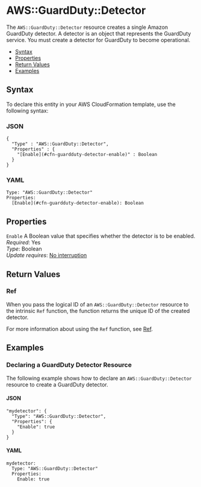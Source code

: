 # AWS::GuardDuty::Detector<a name="aws-resource-guardduty-detector"></a>

The `AWS::GuardDuty::Detector` resource creates a single Amazon GuardDuty detector\. A detector is an object that represents the GuardDuty service\. You must create a detector for GuardDuty to become operational\. 


+ [Syntax](#aws-resource-guardduty-detector-syntax)
+ [Properties](#aws-resource-guardduty-detector-properties)
+ [Return Values](#aws-resource-guardduty-detector-returnvalues)
+ [Examples](#aws-resource-guardduty-detector-examples)

## Syntax<a name="aws-resource-guardduty-detector-syntax"></a>

To declare this entity in your AWS CloudFormation template, use the following syntax:

### JSON<a name="aws-resource-guardduty-detector-syntax.json"></a>

```
{
  "Type" : "AWS::GuardDuty::Detector",
  "Properties" : {
    "[Enable](#cfn-guardduty-detector-enable)" : Boolean
  }
}
```

### YAML<a name="aws-resource-guardduty-detector-syntax.yaml"></a>

```
Type: "AWS::GuardDuty::Detector"
Properties:
  [Enable](#cfn-guardduty-detector-enable): Boolean
```

## Properties<a name="aws-resource-guardduty-detector-properties"></a>

`Enable`  <a name="cfn-guardduty-detector-enable"></a>
A Boolean value that specifies whether the detector is to be enabled\.  
 *Required*: Yes  
 *Type*: Boolean  
 *Update requires*: [No interruption](using-cfn-updating-stacks-update-behaviors.md#update-no-interrupt) 

## Return Values<a name="aws-resource-guardduty-detector-returnvalues"></a>

### Ref<a name="aws-resource-guardduty-detector-ref"></a>

When you pass the logical ID of an `AWS::GuardDuty::Detector` resource to the intrinsic `Ref` function, the function returns the unique ID of the created detector\. 

For more information about using the `Ref` function, see [Ref](intrinsic-function-reference-ref.md)\. 

## Examples<a name="aws-resource-guardduty-detector-examples"></a>

### Declaring a GuardDuty Detector Resource<a name="aws-resource-guardduty-detector-example1"></a>

The following example shows how to declare an `AWS::GuardDuty::Detector` resource to create a GuardDuty detector\.

#### JSON<a name="aws-resource-guardduty-detector-example1.json"></a>

```
"mydetector": {
  "Type": "AWS::GuardDuty::Detector",
  "Properties": {
    "Enable": true
  }
}
```

#### YAML<a name="aws-resource-guardduty-detector-example1.yaml"></a>

```
mydetector:
  Type: "AWS::GuardDuty::Detector"
  Properties:
    Enable: true
```